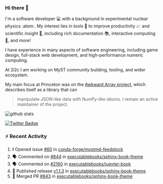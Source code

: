 ### Hi there 👋 

I'm a software developer 💻 with a background in experimental nuclear physics :atom:. My interest lies in tools :wrench: to improve productivity :chart_with_upwards_trend: and scientific insight :telescope:, including rich documentation 📚, interactive computing 🧮, and more! 

I have experience in many aspects of software engineering, including game design, full-stack web development, and high-performance numeric computing. 

At 2i2c I am working on MyST community building, tooling, and wider ecosystem. 

My main focus at Princeton was on the [Awkward Array project](awkward-array.org/), which describes itself as a library that can 
> manipulate JSON-like data with NumPy-like idioms. I remain an active maintainer of the project. 

![github stats](https://github-readme-stats.vercel.app/api?username=agoose77&show_icons=true&hide_rank=true&hide_title=true&bg_color=30,e76445,904e95&text_color=efe3ec&icon_color=efe3ec)
<!--
**agoose77/agoose77** is a ✨ _special_ ✨ repository because its `README.md` (this file) appears on your GitHub profile.

Here are some ideas to get you started:

- 🔭 I’m currently working on ...
- 🌱 I’m currently learning ...
- 👯 I’m looking to collaborate on ...
- 🤔 I’m looking for help with ...
- 💬 Ask me about ...
- 📫 How to reach me: ...
- 😄 Pronouns: ...
- ⚡ Fun fact: ...
-->

[![Twitter Badge](https://img.shields.io/twitter/follow/agoose77?style=flat-square&logo=Twitter&logoColor=white&color=cornflowerblue)](https://twitter.com/agoose77)

### :zap: Recent Activity

<!--START_SECTION:activity-->
1. ❗ Opened issue [#60](https://github.com/conda-forge/mystmd-feedstock/issues/60) in [conda-forge/mystmd-feedstock](https://github.com/conda-forge/mystmd-feedstock)
2. 🗣 Commented on [#844](https://github.com/executablebooks/sphinx-book-theme/pull/844#issuecomment-2163340339) in [executablebooks/sphinx-book-theme](https://github.com/executablebooks/sphinx-book-theme)
3. 🗣 Commented on [#2160](https://github.com/executablebooks/jupyter-book/issues/2160#issuecomment-2163179768) in [executablebooks/jupyter-book](https://github.com/executablebooks/jupyter-book)
4. 🚀 Published release [v1.1.3](https://github.com/executablebooks/sphinx-book-theme/releases/tag/v1.1.3) in [executablebooks/sphinx-book-theme](https://github.com/executablebooks/sphinx-book-theme)
5. 🎉 Merged PR [#843](https://github.com/executablebooks/sphinx-book-theme/pull/843) in [executablebooks/sphinx-book-theme](https://github.com/executablebooks/sphinx-book-theme)
<!--END_SECTION:activity-->
